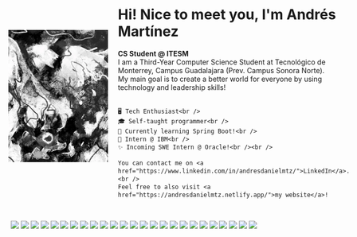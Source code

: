 <!-- andresdanielmtz/README.md -->

<div style="display: flex; align-items: center;">
  <img src="images/blackandwhite.png" alt="Andrés Martínez" width="200" style="margin-right: 20px;" />

  <div>
    <h1>Hi! Nice to meet you, I'm Andrés Martínez</h1>
    <b>CS Student @ ITESM</b><br />
    I am a Third-Year Computer Science Student at Tecnológico de Monterrey, Campus Guadalajara (Prev. Campus Sonora Norte).<br />
    My main goal is to create a better world for everyone by using technology and leadership skills!<br /><br />

    🖥️ Tech Enthusiast<br />
    🎓 Self-taught programmer<br />
    🌱 Currently learning Spring Boot!<br />
    🎉 Intern @ IBM<br />
    ✨ Incoming SWE Intern @ Oracle!<br /><br />

    You can contact me on <a href="https://www.linkedin.com/in/andresdanielmtz/">LinkedIn</a>.<br />
    Feel free to also visit <a href="https://andresdanielmtz.netlify.app/">my website</a>!
  </div>
</div>

<br/>

<p align="center">
  <img src="https://cdn.jsdelivr.net/gh/devicons/devicon/icons/python/python-plain.svg" width="30" />
  <img src="https://cdn.jsdelivr.net/gh/devicons/devicon/icons/cplusplus/cplusplus-plain.svg" width="30" />
  <img src="https://cdn.jsdelivr.net/gh/devicons/devicon/icons/swift/swift-original.svg" width="30" />
  <img src="https://cdn.jsdelivr.net/gh/devicons/devicon/icons/javascript/javascript-plain.svg" width="30" />
  <img src="https://cdn.jsdelivr.net/gh/devicons/devicon/icons/typescript/typescript-plain.svg" width="30" />
  <img src="https://cdn.jsdelivr.net/gh/devicons/devicon/icons/html5/html5-plain.svg" width="30" />
  <img src="https://cdn.jsdelivr.net/gh/devicons/devicon/icons/css3/css3-plain.svg" width="30" />
  <img src="https://cdn.jsdelivr.net/gh/devicons/devicon/icons/arduino/arduino-original.svg" width="30" />
  <img src="https://cdn.jsdelivr.net/gh/devicons/devicon/icons/c/c-line.svg" width="30" />
  <img src="https://cdn.jsdelivr.net/gh/devicons/devicon/icons/git/git-original.svg" width="30" />
  <img src="https://cdn.jsdelivr.net/gh/devicons/devicon/icons/matlab/matlab-line.svg" width="30" />
  <img src="https://cdn.jsdelivr.net/gh/devicons/devicon/icons/jupyter/jupyter-original.svg" width="30" />
  <img src="https://cdn.jsdelivr.net/gh/devicons/devicon/icons/figma/figma-original.svg" width="30" />
  <img src="https://cdn.jsdelivr.net/gh/devicons/devicon/icons/react/react-original.svg" width="30" />
  <img src="https://cdn.jsdelivr.net/gh/devicons/devicon/icons/heroku/heroku-original.svg" width="30" />
  <img src="https://cdn.jsdelivr.net/gh/devicons/devicon/icons/xcode/xcode-plain.svg" width="30" />
  <img src="https://cdn.jsdelivr.net/gh/devicons/devicon/icons/vscode/vscode-original.svg" width="30" />
  <img src="https://cdn.jsdelivr.net/gh/devicons/devicon/icons/r/r-original.svg" width="30" />
  <img src="https://cdn.jsdelivr.net/gh/devicons/devicon/icons/nodejs/nodejs-original.svg" width="30" />
  <img src="https://cdn.jsdelivr.net/gh/devicons/devicon/icons/linux/linux-original.svg" width="30" />
  <img src="https://cdn.jsdelivr.net/gh/devicons/devicon/icons/sass/sass-original.svg" width="30" />
  <img src="https://cdn.jsdelivr.net/gh/devicons/devicon@latest/icons/astro/astro-original.svg" width="30" />
  <img src="https://cdn.jsdelivr.net/gh/devicons/devicon@latest/icons/androidstudio/androidstudio-original.svg" width="30" />
  <img src="https://cdn.jsdelivr.net/gh/devicons/devicon@latest/icons/firebase/firebase-original.svg" width="30" />
  <img src="https://cdn.jsdelivr.net/gh/devicons/devicon@latest/icons/vuejs/vuejs-original.svg" width="30" />
</p>
